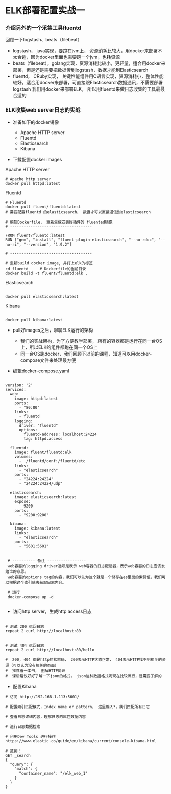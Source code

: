 ELK部署配置实战一
==========================


### 介绍另外的一个采集工具fluentd
回顾一下logstash、beats（filebeat）
- logstash， java实现，要跑在jvm上， 资源消耗比较大，用docker来部署不太合适，因为docker里面也需要跑一个jvm，也耗资源
- beats（filebeat），golang实现，资源消耗比较小，更轻量，适合用docker来部署，但是还是需要把数据传到logstash，数据才能到Elasticsearch
- fluentd， CRuby实现， 关键性能组件用C语言实现，资源消耗小，整体性能较好，适合用docker来部署，可直接跟Elasticsearch数据通讯，不需要部署logstash
我们用docker来部署ELK， 所以用fluentd来做日志收集的工具最最合适的




### ELK收集web server日志的实战
- 准备如下的docker镜像
  - Apache HTTP server
  - Fluentd
  - Elasticsearch
  - Kibana

  
  
- 下载配置docker images

Apache HTTP server
```shell
# Apache http server
docker pull httpd:latest
```



Fluentd

```shell
# Fluentd
docker pull fluent/fluentd:latest
# 需要配置fluentd 的elasticsearch， 数据才可以直接通信到elasticsearch

# 编辑Dockerfile， 重新生成安装好插件的 fluented镜像
# ------------------------------------

FROM fluent/fluentd:latest
RUN ["gem", "install", "fluent-plugin-elasticsearch", "--no-rdoc", "--no-ri", "--version", "1.9.2"]

# ------------------------------------

# 重新build docker image, 并打上elk的标签
cd fluentd     # Dockerfile的当前目录
docker build -t fluent/fluentd:elk . 

```



Elasticsearch

```shell

docker pull elasticsearch:latest

```


Kibana

```shell

docker pull kibana:latest

```



- pull好images之后，聊聊ELK运行的架构

  - 我们的实战架构，为了方便教学部署， 所有的容器都是运行在同一台OS上，所以ELK的组件都跑在同一个OS上
  - 同一台OS跑docker，我们回顾下以前的课程，知道可以用docker-compose文件来处理最方便
  
  


- 编辑docker-compose.yaml

```shell

version: '2'
services:
  web:
    image: httpd:latest
    ports:
      - "80:80"
    links:
      - fluentd
    logging:
      driver: "fluentd"
      options:
        fluentd-address: localhost:24224
        tag: httpd.access

  fluentd:
    image: fluent/fluentd:elk
    volumes:
      - ./fluentd/conf:/fluentd/etc
    links:
      - "elasticsearch"
    ports:
      - "24224:24224"
      - "24224:24224/udp"

  elasticsearch:
    image: elasticsearch:latest
    expose:
      - 9200
    ports:
      - "9200:9200"

  kibana:
    image: kibana:latest
    links:
      - "elasticsearch"
    ports:
      - "5601:5601"
      
      
 # ---------- 备注 -----------------
 web容器的logging driver选项是表示 web容器的日志配适器，表示web容器的日志应该发给谁的意思。
 web容器的options tag的内容，我们可以认为这个就是一个储存在es里面的索引值，我们可以根据这个索引值去获取日志内容。
 
 # 运行
 docker-compose up -d
      
```



- 访问http server，生成http access日志
```shell

# 测试 200 返回日志
repeat 2 curl http://localhost:80


# 测试 404 返回日志
repeat 2 curl http://localhost:80/hello

#  200, 404 都是http的状态码， 200表示HTTP状态正常， 404表示HTTP找不到相关的资源（可以认为没有相关的页面）
#  推荐看一本书， 图解HTTP协议
#  课后建议好好了解一下json的格式， json这种数据格式呢现在比较流行，是需要了解的

```




- 配置Kibana
```shell
# 访问 http://192.168.1.113:5601/

# 配置索引匹配模式，Index name or pattern， 这里输入*，我们匹配所有日志

# 查看日志详细内容，理解日志的属性数据内容

# 进行日志数据检索

# 利用Dev Tools 进行操作
https://www.elastic.co/guide/en/kibana/current/console-kibana.html

# 范例：
GET _search
{
  "query": {
    "match": {
      "container_name": "/elk_web_1"
    }
  }
}
```












